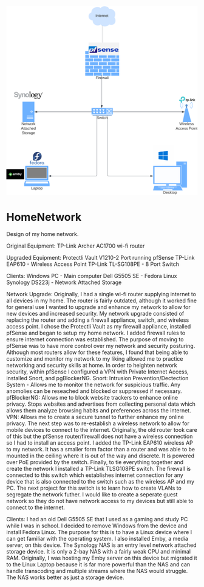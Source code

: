 ![Network Diagram](https://github.com/ToothGrinderx/HomeNetwork/blob/main/networkdiagram.png)
# HomeNetwork
Design of my home network.

Original Equipment:
TP-Link Archer AC1700 wi-fi router

Upgraded Equipment:
Protectli Vault V1210-2 Port running pfSense
TP-Link EAP610 - Wireless Access Point
TP-Link TL-SG108PE - 8 Port Switch

Clients:
Windows PC - Main computer
Dell G5505 SE - Fedora Linux
Synology DS223j - Network Attached Storage

Network Upgrade:
  Originally, I had a single wi-fi router supplying internet to all devices in my home. The router is fairly outdated, although it worked fine for general use I wanted to upgrade and enhance my network to allow for new devices and increased security.
  My network upgrade consisted of replacing the router and adding a firewall appliance, switch, and wireless access point. I chose the Protectli Vault as my firewall appliance, installed pfSense and began to setup my home network. I added firewall rules to ensure internet connection was established. The purpose of moving to pfSense was to have more control over my network and security posturing. Although most routers allow for these features, I found that being able to customize and monitor my network to my liking allowed me to practice networking and security skills at home. In order to heighten network security, within pfSense I configured a VPN with Private Internet Access, installed Snort, and pgBlockerNG.
      Snort: Intrusion Prevention/Dectection System - Allows me to monitor the network for suspicious traffic. Any anomolies can be reseached and blocked or suppressed if necessary.
      pfBlockerNG: Allows me to block website trackers to enhance online privacy. Stops websites and advertises from collecting personal data which allows them analyze browsing habits and preferences across the internet.
      VPN: Allows me to create a secure tunnel to further enhance my online privacy. 
  The next step was to re-establish a wireless network to allow for mobile devices to connect to the internet. Originally, the old router took care of this but the pfSense router/firewall does not have a wireless connection so I had to install an access point. I added the TP-Link EAP610 wireless AP to my network. It has a smaller form factor than a router and was able to be mounted in the ceiling where it is out of the way and discrete. It is powered over PoE provided by the switch.
  Finally, to tie everything together and create the network I installed a TP-Link TLSG108PE switch. The firewall is connected to this switch which establishes internet connection for any device that is also connected to the switch such as the wireless AP and my PC. The next project for this switch is to learn how to create VLANs to segregate the network futher. I would like to create a seperate guest network so they do not have network access to my devices but still able to connect to the internet.

Clients:
  I had an old Dell G5505 SE that I used as a gaming and study PC while I was in school. I decided to remove Windows from the device and install Fedora Linux. The purpose for this is to have a Linux device where I can get familiar with the operating system. I also installed Emby, a media server, on this device. 
  The Synology NAS is an entry level network attached storage device. It is only a 2-bay NAS with a fairly weak CPU and minimal RAM. Originally, I was hosting my Emby server on this device but migrated it to the Linux Laptop because it is far more powerful than the NAS and can handle transcoding and multiple streams where the NAS would struggle. The NAS works better as just a storage device.
